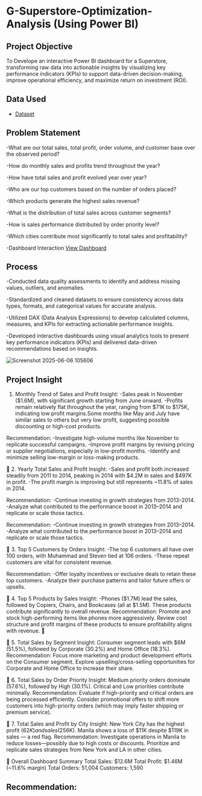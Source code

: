 # G-Superstore-Optimization-Analysis (Using Power BI)
## Project Objective
To Develope an interactive Power BI dashboard for a Superstore, transforming raw data into actionable insights by visualizing key performance indicators (KPIs) to support data-driven decision-making, improve operational efficiency, and maximize return on investment (ROI).

## Data Used
- <a href="https://github.com/Emelyke/G-Superstore-Optimization-Analysis/blob/main/Copy%20of%20Global%20Superstore.xlsx">Dataset</a>

## Problem Statement

-What are our total sales, total profit, order volume, and customer base over the observed period?

-How do monthly sales and profits trend throughout the year?

-How have total sales and profit evolved year over year?

-Who are our top customers based on the number of orders placed?

-Which products generate the highest sales revenue?

-What is the distribution of total sales across customer segments?

-How is sales performance distributed by order priority level?

-Which cities contribute most significantly to total sales and profitability?


-Dashboard Interaction  <a href="https://github.com/Emelyke/G-Superstore-Optimization-Analysis/blob/main/Global_ZTH.pbix">View Dashboard</a>


## Process
-Conducted data quality assessments to identify and address missing values, outliers, and anomalies.

-Standardized and cleaned datasets to ensure consistency across data types, formats, and categorical values for accurate analysis.

-Utilized DAX (Data Analysis Expressions) to develop calculated columns, measures, and KPIs for extracting actionable performance insights.

-Developed interactive dashboards using visual analytics tools to present key performance indicators (KPIs) and delivered data-driven recommendations based on insights.


![Screenshot 2025-06-06 105606](https://github.com/user-attachments/assets/6928d80c-5c43-4377-8402-43141c3d4102)




## Project Insight

  1. Monthly Trend of Sales and Profit
Insight:
-Sales peak in November ($1.6M), with significant growth starting from June onward.
-Profits remain relatively flat throughout the year, ranging from $71K to $175K, indicating low profit margins.Some months like May and July have similar sales to others but very low profit, suggesting possible discounting or high-cost products.

Recommendation:
-Investigate high-volume months like November to replicate successful campaigns.
-Improve profit margins by revising pricing or supplier negotiations, especially in low-profit months.
-Identify and minimize selling low-margin or loss-making products.

🔹 2. Yearly Total Sales and Profit
Insight:
-Sales and profit both increased steadily from 2011 to 2014, peaking in 2014 with $4.2M in sales and $497K in profit.
-The profit margin is improving but still represents ~11.8% of sales in 2014.

Recommendation:
-Continue investing in growth strategies from 2013–2014.
-Analyze what contributed to the performance boost in 2013–2014 and replicate or scale those tactics.

Recommendation:
-Continue investing in growth strategies from 2013–2014.
-Analyze what contributed to the performance boost in 2013–2014 and replicate or scale those tactics.

🔹 3. Top 5 Customers by Orders
Insight:
-The top 6 customers all have over 100 orders, with Muhammad and Steven tied at 106 orders.
-These repeat customers are vital for consistent revenue.

Recommendation:
-Offer loyalty incentives or exclusive deals to retain these top customers.
-Analyze their purchase patterns and tailor future offers or upsells.

🔹 4. Top 5 Products by Sales
Insight:
-Phones ($1.7M) lead the sales, followed by Copiers, Chairs, and Bookcases (all at $1.5M).
These products contribute significantly to overall revenue.
Recommendation:
Promote and stock high-performing items like phones more aggressively.
Review cost structure and profit margins of these products to ensure profitability aligns with revenue.


🔹 5. Total Sales by Segment
Insight:
Consumer segment leads with $6M (51.5%), followed by Corporate (30.2%) and Home Office (18.3%).
Recommendation:
Focus more marketing and product development efforts on the Consumer segment.
Explore upselling/cross-selling opportunities for Corporate and Home Office to increase their share.

🔹 6. Total Sales by Order Priority
Insight:
Medium priority orders dominate (57.6%), followed by High (30.1%).
Critical and Low priorities contribute minimally.
Recommendation:
Evaluate if high-priority and critical orders are being processed efficiently.
Consider promotional offers to shift more customers into high-priority orders (which may imply faster shipping or premium service).

🔹 7. Total Sales and Profit by City
Insight:
New York City has the highest profit ($62K) and sales ($256K).
Manila shows a loss of $11K despite $119K in sales — a red flag.
Recommendation:
Investigate operations in Manila to reduce losses—possibly due to high costs or discounts.
Prioritize and replicate sales strategies from New York and LA in other cities.

🔹 Overall Dashboard Summary
Total Sales: $12.6M
Total Profit: $1.46M (~11.6% margin)
Total Orders: 51,004
Customers: 1,590

## Recommendation:


